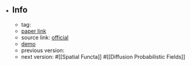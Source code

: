 - ## Info
	- tag:
	- [paper link]()
	- source link: [official]()
	- [demo]()
	- previous version:
	- next version: #[[Spatial Functa]] #[[Diffusion Probabilistic Fields]]